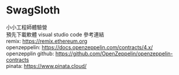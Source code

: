 # SwagSloth
小小工程師體驗營  
預先下載軟體 visual studio code
參考連結  
remix: https://remix.ethereum.org  
openzeppelin: https://docs.openzeppelin.com/contracts/4.x/  
openzepplin github: https://github.com/OpenZeppelin/openzeppelin-contracts  
pinata: https://www.pinata.cloud/

